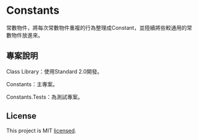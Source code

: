 # Constants

常數物件，將每次常數物件重複的行為整理成Constant<T>，並陸續將些較通用的常數物件放進來。

## 專案說明
Class Library：使用Standard 2.0開發。

Constants：主專案。

Constants.Tests：為測試專案。

## License
This project is MIT [licensed](https://github.com/CloudyWing/Constants/blob/master/LICENSE.md).